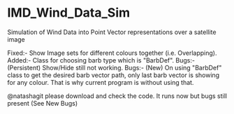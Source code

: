 # IMD_Wind_Data_Sim
Simulation of Wind Data into Point Vector representations over a satellite image

Fixed:-
Show Image sets for different colours together (i.e. Overlapping).
Added:-
Class for choosing barb type which is "BarbDef".
Bugs:- (Persistent)
Show/Hide still not working.
Bugs:- (New)
On using "BarbDef" class to get the desired barb vector path, only last barb vector is showing for any colour. That is why current program is without using that.

@natashagit please download and check the code. It runs now but bugs still present (See New Bugs)
